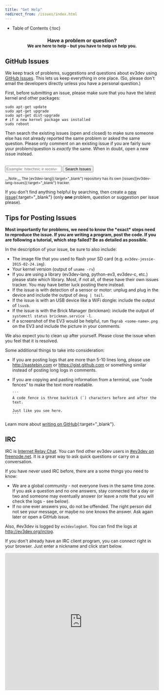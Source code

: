 ```yaml
---
title: "Get Help"
redirect_from: /issues/index.html
---
```


* Table of Contents
{:toc}

<center>
<h3>Have a problem or question?
    <br/>
<small>We are here to help - but you have to help us help you.</small>
</h3>
</center>

GitHub Issues
-------------

We keep track of problems, suggestions and questions about ev3dev using [GitHub
Issues]. This lets us keep everything in one place. (So, please don't email the
developers directly unless you have a personal question.)

First, before submitting an issue, please make sure that you have the latest
kernel and other packages:

    sudo apt-get update
    sudo apt-get upgrade
    sudo apt-get dist-upgrade
    # if a new kernel package was installed
    sudo reboot

Then search the existing issues (open and closed) to make sure someone else has
not already reported the same problem or asked the same question. Please only
comment on an existing issue if you are fairly sure your problem/question is
*exactly* the same. When in doubt, open a new issue instead.

<br/>

<form class="input-group" onSubmit="window.open('https://github.com/ev3dev/ev3dev/issues?q=is%3Aissue+'
        + document.getElementById('search-issues').value.replace(' ', '+')); return false;">
    <span class="input-group-addon glyphicon glyphicon-search" style="top: 0"></span>
    <input id="search-issues" class="form-control" type="search" placeholder="Example: hitechnic ir receiver" />
    <span class="input-group-btn">
        <input type="submit" value="Search Issues"  class="btn btn-primary">
    </span>
</form>

<small>
__Note:__ The [ev3dev-lang]{:target="_blank"} repository has its own
[issues][ev3dev-lang-issues]{:target="_blank"} tracker.
</small>

<br/>

If you don't find anything helpful by searching, then create a [new issue]{:target="_blank"}
(only __one__ problem, question or suggestion per issue please).

<div class="panel panel-info">
    <div class="panel-heading">
        <h2 class="panel-title">Tips for Posting Issues</h2>
    </div>
<div class="panel-body" markdown="1">
<strong>Most importantly for problems, we need to know the *exact* steps need to reproduce the
issue. If you are writing a program, post the code. If you are following
a tutorial, which step failed? Be as detailed as possible.</strong>

In the description of your issue, be sure to also include:

  * The image file that you used to flash your SD card (e.g. `ev3dev-jessie-2015-02-24.img`).
  * Your kernel version (output of `uname -rv`)
  * If you are using a library (ev3dev-lang, python-ev3, ev3dev-c, etc.) please
    state which library. Most, if not all, of these have their own issues tracker.
    You may have better luck posting there instead.
  * If the issue is with detection of a sensor or motor: unplug and plug in the
    device and include the output of `dmsg | tail`.
  * If the issue is with an USB device like a WiFi dongle: include the output of `lsusb`.
  * If the issue is with the Brick Manager (brickman): include the output of
    `systemctl status brickman.service -l`.
  * If a screenshot of the EV3 would be helpful, run `fbgrab <some-name>.png`
    on the EV3 and include the picture in your comments.
<p />

We also expect you to clean up after yourself. Please close the issue when
you feel that it is resolved.

Some additional things to take into consideration:

*   If you are posting logs that are more than 5-10 lines long, please use
    <http://pastebin.com> or <https://gist.github.com> or something similar
    instead of posting long logs in comments.

*   If you are copying and pasting information from a terminal, use "code fences"
    to make the text more readable.

        ```
        A code fence is three backtick (`) characters before and after the text.

        Just like you see here.
        ```

Learn more about [writing on GitHub]{:target="_blank"}.
    
</div>
</div>

IRC
---

IRC is [Internet Relay Chat]. You can find other ev3dev users in [#ev3dev on
freenode.net]. It is a great way to ask quick questions or carry on a conversation.

If you have never used IRC before, there are a some things you need to know:

*   We are a global community - not everyone lives in the same time zone. If you
    ask a question and no one answers, stay connected for a day or two and someone
    may eventually answer (or leave a note that you will check the logs - see below).
*   If no one ever answers you, do not be offended. The right person did not see
    your message, or maybe no one knows the answer. Ask again later or open a GitHub issue.

Also, #ev3dev is logged by `ev3devlogbot`. You can find the logs at <http://ev3dev.org/irclog>.

If you don't already have an IRC client program, you can connect right in your
browser. Just enter a nickname and click start below.

<iframe src="https://kiwiirc.com/client/irc.freenode.net/?&theme=cli#ev3dev" class="button" style="width:100%; height:450px; border: none;" />

[GitHub Issues]: https://help.github.com/articles/about-issues/
[ev3dev-lang]: https://github.com/ev3dev/ev3dev-lang
[ev3dev-lang-issues]: https://github.com/ev3dev/ev3dev-lang/issues
[new issue]: https://github.com/ev3dev/ev3dev/issues/new
[writing on GitHub]: https://help.github.com/categories/writing-on-github/
[Internet Relay Chat]: https://en.wikipedia.org/wiki/Internet_Relay_Chat
[#ev3dev on freenode.net]: irc://irc.freenode.net/#ev3dev
